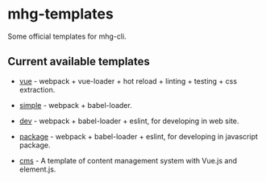 # mhg-templates
Some official templates for mhg-cli.

## Current available templates 

- [vue](https://github.com/hamger/mhg-templates/tree/vue) - webpack + vue-loader + hot reload + linting + testing + css extraction.

- [simple](https://github.com/hamger/mhg-templates/tree/simple) - webpack + babel-loader.

- [dev](https://github.com/hamger/mhg-templates/tree/dev) - webpack + babel-loader + eslint, for developing in web site.

- [package](https://github.com/hamger/mhg-templates/tree/package) - webpack + babel-loader + eslint, for developing in javascript package.

- [cms](https://github.com/hamger/mhg-templates/tree/cms) - A template of content management system with Vue.js and element.js.
